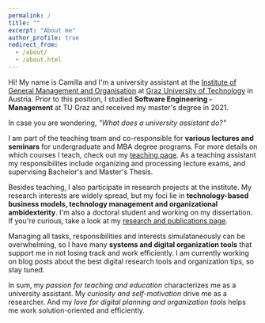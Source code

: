 ```yaml
---
permalink: /
title: ""
excerpt: "About me"
author_profile: true
redirect_from: 
  - /about/
  - /about.html
---
```


Hi! My name is Camilla and I'm a university assistant at the [Institute of General Management and Organisation](https://www.tugraz.at/institute/ufo/home) at [Graz University of Technology](https://www.tugraz.at/en/home) in Austria. Prior to this position, I studied **Software Engineering - Management** at TU Graz and received my master's degree in 2021.


In case you are wondering, _"What does a university assistant do?"_ 

I am part of the teaching team and co-responsible for **various lectures and seminars** for undergraduate and MBA degree programs. For more details on which courses I teach, check out my [teaching page](https://camillareis.github.io/teaching/). As a teaching assistant my responsibilites include organizing and processing lecture exams, and supervising Bachelor's and Master's Thesis.

Besides teaching, I also participate in research projects at the institute. My research interests are widely spread, but my foci lie in **technology-based business models, technology management and organizational ambidexterity**. I'm also a doctoral student and working on my dissertation. If you're curious, take a look at my [research and publications page](https://camillareis.github.io/reserach-publications/).

Managing all tasks, responsibilities and interests simulataneously can be overwhelming, so I have many **systems and digital organization tools** that support me in not losing track and work efficiently. I am currently working on blog posts about the best digital research tools and organization tips, so stay tuned.


In sum, my _passion for teaching and education_ characterizes me as a university assistant. My _curiosity and self-motivation_ drive me as a researcher. And my _love for digital planning and organization tools_ helps me work solution-oriented and efficiently.



